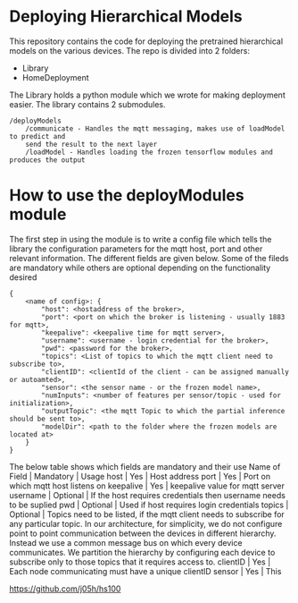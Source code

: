 # Deploying Hierarchical Models

This repository contains the code for deploying the pretrained hierarchical models on the 
various devices. The repo is divided into 2 folders:
- Library
- HomeDeployment

The Library holds a python module which we wrote for making deployment easier. The 
library contains 2 submodules.

```
/deployModels
	/communicate - Handles the mqtt messaging, makes use of loadModel to predict and 
	send the result to the next layer
	/loadModel - Handles loading the frozen tensorflow modules and produces the output
```

# How to use the deployModules module

The first step in using the module is to write a config file which tells the library the
configuration parameters for the mqtt host, port and other relevant information. The 
different fields are given below. Some of the fileds are mandatory while others are 
optional depending on the functionality desired

```
{
	<name of config>: {
		"host": <hostaddress of the broker>,
		"port": <port on which the broker is listening - usually 1883 for mqtt>,
		"keepalive": <keepalive time for mqtt server>,
		"username": <username - login credential for the broker>,
		"pwd": <password for the broker>,
		"topics": <List of topics to which the mqtt client need to subscribe to>,
		"clientID": <clientId of the client - can be assigned manually or autoamted>,
		"sensor": <the sensor name - or the frozen model name>,
		"numInputs": <number of features per sensor/topic - used for initialization>,
		"outputTopic": <the mqtt Topic to which the partial inference should be sent to>,
		"modelDir": <path to the folder where the frozen models are located at> 
	}
}
```

The below table shows which fields are mandatory and their use
Name of Field | Mandatory | Usage
host | Yes | Host address
port | Yes | Port on which mqtt host listens on
keepalive | Yes | keepalive value for mqtt server
username | Optional | If the host requires credentials then username needs to be suplied
pwd | Optional | Used if host requires login credentials
topics | Optional | Topics need to be listed, if the mqtt client needs to subscribe for any 
particular topic. In our architecture, for simplicity, we do not configure point to point communication
between the devices in different hierarchy. Instead we use a common message bus on which every device communicates.
We partition the hierarchy by configuring each device to subscribe only to those topics that it requires access to.
clientID | Yes | Each node communicating must have a unique clientID
sensor | Yes | This 



https://github.com/j05h/hs100
